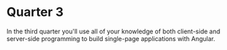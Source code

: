 # Quarter 3

In the third quarter you'll use all of your knowledge of both
client-side and server-side programming to build single-page
applications with Angular.